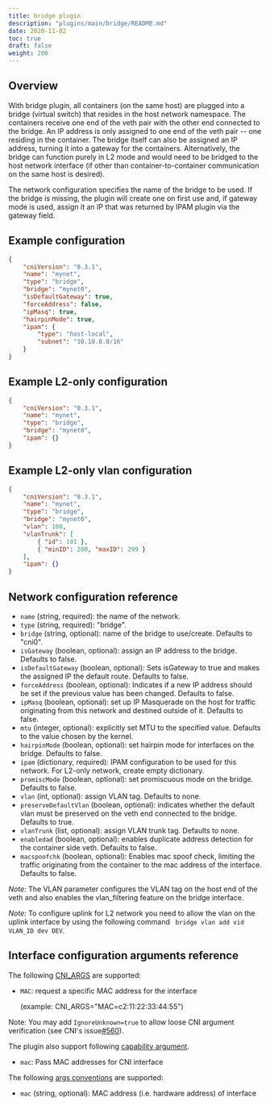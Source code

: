 ```yaml
---
title: bridge plugin
description: "plugins/main/bridge/README.md"
date: 2020-11-02
toc: true
draft: false
weight: 200
---
```


## Overview

With bridge plugin, all containers (on the same host) are plugged into a bridge (virtual switch) that resides in the host network namespace.
The containers receive one end of the veth pair with the other end connected to the bridge.
An IP address is only assigned to one end of the veth pair -- one residing in the container.
The bridge itself can also be assigned an IP address, turning it into a gateway for the containers.
Alternatively, the bridge can function purely in L2 mode and would need to be bridged to the host network interface (if other than container-to-container communication on the same host is desired).

The network configuration specifies the name of the bridge to be used.
If the bridge is missing, the plugin will create one on first use and, if gateway mode is used, assign it an IP that was returned by IPAM plugin via the gateway field.

## Example configuration
```json
{
    "cniVersion": "0.3.1",
    "name": "mynet",
    "type": "bridge",
    "bridge": "mynet0",
    "isDefaultGateway": true,
    "forceAddress": false,
    "ipMasq": true,
    "hairpinMode": true,
    "ipam": {
        "type": "host-local",
        "subnet": "10.10.0.0/16"
    }
}
```

## Example L2-only configuration
```json
{
    "cniVersion": "0.3.1",
    "name": "mynet",
    "type": "bridge",
    "bridge": "mynet0",
    "ipam": {}
}
```

## Example L2-only vlan configuration
```json
{
    "cniVersion": "0.3.1",
    "name": "mynet",
    "type": "bridge",
    "bridge": "mynet0",
    "vlan": 100,
    "vlanTrunk": [
        { "id": 101 },
        { "minID": 200, "maxID": 299 }
    ],
    "ipam": {}
}
```

## Network configuration reference

* `name` (string, required): the name of the network.
* `type` (string, required): "bridge".
* `bridge` (string, optional): name of the bridge to use/create. Defaults to "cni0".
* `isGateway` (boolean, optional): assign an IP address to the bridge. Defaults to false.
* `isDefaultGateway` (boolean, optional): Sets isGateway to true and makes the assigned IP the default route. Defaults to false.
* `forceAddress` (boolean, optional): Indicates if a new IP address should be set if the previous value has been changed. Defaults to false.
* `ipMasq` (boolean, optional): set up IP Masquerade on the host for traffic originating from this network and destined outside of it. Defaults to false.
* `mtu` (integer, optional): explicitly set MTU to the specified value. Defaults to the value chosen by the kernel.
* `hairpinMode` (boolean, optional): set hairpin mode for interfaces on the bridge. Defaults to false.
* `ipam` (dictionary, required): IPAM configuration to be used for this network. For L2-only network, create empty dictionary.
* `promiscMode` (boolean, optional): set promiscuous mode on the bridge. Defaults to false.
* `vlan` (int, optional): assign VLAN tag. Defaults to none.
* `preserveDefaultVlan` (boolean, optional): indicates whether the default vlan must be preserved on the veth end connected to the bridge. Defaults to true.
* `vlanTrunk` (list, optional): assign VLAN trunk tag. Defaults to none.
* `enabledad` (boolean, optional): enables duplicate address detection for the container side veth. Defaults to false.
* `macspoofchk` (boolean, optional): Enables mac spoof check, limiting the traffic originating from the container to the mac address of the interface. Defaults to false.

*Note:* The VLAN parameter configures the VLAN tag on the host end of the veth and also enables the vlan_filtering feature on the bridge interface.

*Note:* To configure uplink for L2 network you need to allow the vlan on the uplink interface by using the following command ``` bridge vlan add vid VLAN_ID dev DEV```.

## Interface configuration arguments reference

The following [CNI_ARGS](https://github.com/containernetworking/cni/blob/master/SPEC.md#parameters) are supported:

* `MAC`: request a specific MAC address for the interface

    (example: CNI_ARGS="MAC=c2:11:22:33:44:55")

Note: You may add `IgnoreUnknown=true` to allow loose CNI argument verification (see CNI's issue[#560](https://github.com/containernetworking/cni/issues/560)).

The plugin also support following [capability argument](https://github.com/containernetworking/cni/blob/master/CONVENTIONS.md).

* `mac`: Pass MAC addresses for CNI interface

The following [args conventions](https://github.com/containernetworking/cni/blob/master/CONVENTIONS.md#args-in-network-config) are supported:

* `mac` (string, optional): MAC address (i.e. hardware address) of interface
